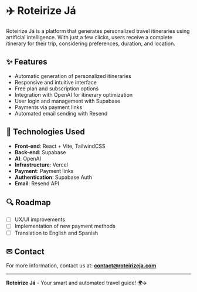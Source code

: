 # ✈️ Roteirize Já

Roteirize Já is a platform that generates personalized travel itineraries using artificial intelligence. With just a few clicks, users receive a complete itinerary for their trip, considering preferences, duration, and location.

## ✨ Features
- Automatic generation of personalized itineraries
- Responsive and intuitive interface
- Free plan and subscription options
- Integration with OpenAI for itinerary optimization
- User login and management with Supabase
- Payments via payment links
- Automated email sending with Resend

## 💪 Technologies Used
- **Front-end**: React + Vite, TailwindCSS
- **Back-end**: Supabase
- **AI**: OpenAI
- **Infrastructure**: Vercel
- **Payment**: Payment links
- **Authentication**: Supabase Auth
- **Email**: Resend API

## 🔍 Roadmap
- [ ] UX/UI improvements
- [ ] Implementation of new payment methods
- [ ] Translation to English and Spanish

## ✉ Contact
For more information, contact us at: **contact@roteirizeja.com**

---

**Roteirize Já** - Your smart and automated travel guide! 🌍✈️
